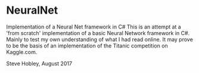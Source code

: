 # NeuralNet
Implementation of a Neural Net framework in C#
This is an attempt at a  'from scratch' implementation of a basic Neural Network framework in C#. 
Mainly to test my own understanding of what I had read online. 
It may prove to be the basis of an implementation of the Titanic competition on Kaggle.com.

Steve Hobley, August 2017
